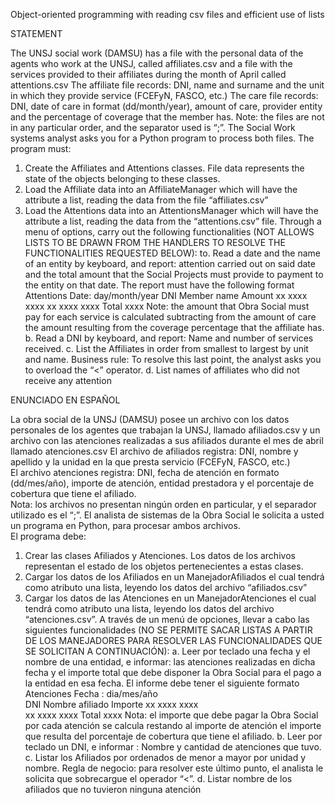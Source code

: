 
Object-oriented programming with reading csv files and efficient use of lists

STATEMENT

The UNSJ social work (DAMSU) has a file with the personal data of the agents
who work at the UNSJ, called affiliates.csv and a file with the services provided to their
affiliates during the month of April called attentions.csv
The affiliate file records: DNI, name and surname and the unit in which they provide service
(FCEFyN, FASCO, etc.)
The care file records: DNI, date of care in format (dd/month/year), amount of
care, provider entity and the percentage of coverage that the member has.
Note: the files are not in any particular order, and the separator used is “;”.
The Social Work systems analyst asks you for a Python program to
process both files.
The program must:
1. Create the Affiliates and Attentions classes. File data represents the state
of the objects belonging to these classes.
2. Load the Affiliate data into an AffiliateManager which will have the
attribute a list, reading the data from the file “affiliates.csv”
3. Load the Attentions data into an AttentionsManager which will have the
attribute a list, reading the data from the “attentions.csv” file.
Through a menu of options, carry out the following functionalities (NOT
ALLOWS LISTS TO BE DRAWN FROM THE HANDLERS TO RESOLVE THE
FUNCTIONALITIES REQUESTED BELOW):
to. Read a date and the name of an entity by keyboard, and report: attention
carried out on said date and the total amount that the Social Projects must provide to
payment to the entity on that date.
            The report must have the following format
           Attentions Date: day/month/year
           DNI Member name Amount
             xx xxxx xxxx
             xx xxxx xxxx
                   Total xxxx
Note: the amount that Obra Social must pay for each service is calculated
subtracting from the amount of care the amount resulting from the coverage percentage
that the affiliate has.
b. Read a DNI by keyboard, and report: Name and number of services received.
c. List the Affiliates in order from smallest to largest by unit and name.
Business rule: To resolve this last point, the analyst asks you to
overload the “<” operator.
d. List names of affiliates who did not receive any attention


ENUNCIADO EN ESPAÑOL

La obra social de la UNSJ (DAMSU) posee un archivo con los datos personales de los agentes 
que trabajan la UNSJ, llamado afiliados.csv y un archivo con las atenciones realizadas a sus 
afiliados  durante el mes de abril llamado atenciones.csv 
El archivo de afiliados registra: DNI, nombre y apellido y la unidad  en la que presta servicio 
(FCEFyN, FASCO, etc.)  
El archivo atenciones registra: DNI, fecha de atención en formato (dd/mes/año), importe de 
atención, entidad prestadora y el porcentaje de cobertura que tiene el afiliado.  
Nota: los archivos no presentan ningún orden en particular, y el separador utilizado es el “;”. 
El analista de sistemas de la Obra Social le solicita a usted un programa en Python, para 
procesar ambos archivos.  
El programa debe: 
1.  Crear las clases Afiliados y Atenciones. Los datos de los archivos representan el estado 
de los objetos pertenecientes a estas clases. 
2.  Cargar los datos de los Afiliados en un ManejadorAfiliados el cual tendrá como 
atributo una lista, leyendo los datos del archivo “afiliados.csv” 
3.  Cargar los datos de las Atenciones en un ManejadorAtenciones el cual tendrá como 
atributo una lista, leyendo los datos del archivo “atenciones.csv”. 
A través de un menú de opciones, llevar a cabo las siguientes funcionalidades (NO SE 
PERMITE  SACAR  LISTAS  A  PARTIR  DE  LOS  MANEJADORES  PARA  RESOLVER  LAS 
FUNCIONALIDADES QUE SE SOLICITAN A CONTINUACIÓN): 
a.  Leer por teclado una fecha y el nombre de una entidad, e informar: las atenciones 
realizadas en dicha fecha y el importe total que debe disponer la Obra Social para 
el pago a la entidad en esa fecha. 
            El informe debe tener el siguiente formato            
           Atenciones     Fecha : dia/mes/año      
           DNI          Nombre afiliado   Importe 
             xx              xxxx       xxxx     
             xx               xxxx      xxxx 
                   Total    xxxx 
Nota: el importe que debe pagar  la Obra Social por cada atención se calcula 
restando al importe de atención el importe que resulta del porcentaje de cobertura 
que tiene el afiliado. 
b.  Leer por teclado un DNI, e informar : Nombre y cantidad de atenciones que tuvo. 
c.  Listar los Afiliados por ordenados de menor a mayor por unidad y nombre. 
Regla de negocio: para resolver este último punto, el analista le solicita que 
sobrecargue el operador “<”. 
d.  Listar nombre de los afiliados que no tuvieron ninguna atención

